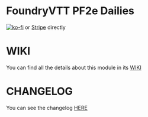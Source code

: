 # FoundryVTT PF2e Dailies

[![ko-fi](https://ko-fi.com/img/githubbutton_sm.svg)](https://ko-fi.com/K3K6M2V13) or [Stripe](https://buy.stripe.com/cN23dy0hd0gW5nq3cc) directly

# WIKI

You can find all the details about this module in its [WIKI](https://github.com/reonZ/pf2e-dailies/wiki)

# CHANGELOG

You can see the changelog [HERE](https://github.com/reonZ/pf2e-dailies/blob/master/CHANGELOG.md)
